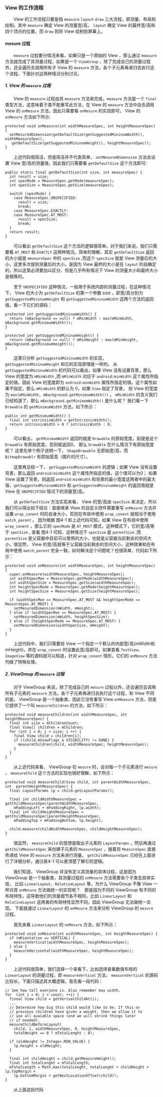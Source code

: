 ### View 的工作流程
　　View 的工作流程只要是指 `measure` `layout` `draw` 三大流程，即测量、布局和绘制。其中 `measure` 确定 View 的测量宽/高， `layout` 确定 View 的最终宽/高和四个顶点的位置，而 `draw` 则将 View 绘制到屏幕上。

#### mesure 过程

　　`measure` 过程要分情况来看，如果只是一个原始的 View ，那么通过 `measure` 方法就完成了其测量过程，如果是一个 `ViewGroup` ，除了完成自己的测量过程外，还会遍历去调用所有子 View 的 `measure` 方法，各个子元素再递归去执行这个流程，下面针对这两种情况分别讨论。

##### 1. View 的 `measure` 过程
　　View 的 `measure` 过程由其 `measure` 方法来完成，`measure` 方法是一个 `final` 类型方法，这意味着子类不能重写此方法，在 View 的 `measure` 方法中会去调用 View 的 `onMesure` 方法，因此只需要看 `onMesure` 的实现即可， View 的 `onMesure` 方法如下所示:
```
protected void onMeasure(int widthMeasureSpec, int heightMeasureSpec) {
  setMesuredDimension(getDefaultSize(getSuggestedMininumWidth(), widthMeasureSpec),
   getDefaultSize(getSuggestedMininumHeight(), heightMeasureSpec));
}
```
　　上述代码很简洁，但是简洁并不代表简单， `setMesuredDimension` 方法会设置 View 宽/高的测量值，因此我们只需要看 `getDefaultSize` 这个方法即可:
```
public static final getDefaultSize(int size, int measureSpec) {
  int result = size;
  int specMode = MeasureSpec.getMode(measureSpec);
  int specSize = MeasureSpec.getSize(measureSpec);

  switch (specMode) {
    case MeasureSpec.UNSPECIFIED:
      result = size;
      break;
    case MeasureSpec.EXACTLY:
    case MeasureSpec.AT_MOST:
      result = specSize;
      break;
  }
  return result;
}
```
　　可以看出 `getDefaultSize` 这个方法的逻辑很简单，对于我们来说，我们只需要看 `AT_MOST` 和 `EXACTLY` 这两种情况。简单的理解，其实 `getDefaultSize` 返回的大小就是 `measureSpec` 中的 `specSize` ,而这个 `specSize` 就是 View 测量后的大小，这里多次提到测量后的大小，是因为 View 最终的大小是在 `layout` 阶段确定的，所以这里必须要加以区分，但是几乎所有情况下 View 的测量大小和最终大小是相等的。

　　至于 `UNSPECIFIED` 这种情况，一般用于系统内部的测量过程，在这种情况下， View 的大小为 `getDefaultSize` 的第一个参数 size ，即宽/高分别为 `getSuggestedMininumHeight` 和 `getSuggestedMininumWidth` 这两个方法的返回值。看一下它们的源码：
```
protected int getSuggestedMininumWidth() {
  return (mBackground == null) ? mMinWidth : max(mMinWidth, mBackground.getMinimumWidth());
}

protected int getSuggestedMininumHeight() {
  return (mBackground == null) ? mMinHeight : max(mMinHeight, mBackground.getMinimumHeight());
}
```
　　这里只分析 `getSuggestedMininumWidth` 的实现， `getSuggestedMininumHeight` 和它的实现原理是一样的。 从 `getSuggestedMininumWidth` 的代码可以看出，如果 View 没有设置背景，那么 View 的宽度为 `mMinWidth` ,而 `mMinWidth` 对应于 `android:minWidth` 这个属性所指定的值，因此 View 的宽度即为 `android:minWidth` 属性所指定的值。这个属性如果不指定，那么 `mMinWidth` 的默认为 0，如果 `View` 指定了背景， 则 View 的宽度为 `max(mMinWidth, mBackground.getMinimumWidth())` 。 `mMinWidth` 的含义我们已经知道了，那么 `mBackground.getMinimumWidth()` 是什么呢？ 我们看一下 `Drawable` 的 `getMinimumWidth` 方法，如下所示：
```
public int getMinimumWidth() {
  final int intrinsicWidth = getIntrinsicWidth();
  return intrinsicWidth > 0 ? intrinsicWidth : 0;
}
```
　　可以看出， `getMinimumWidth` 返回的就是 `Drawable` 的原始宽度，前提是这个`Drawable` 有原始宽度，否则就返回0。 那么 `Drawable` 在什么情况下有原始宽度呢？ 这里先举个例子说明一下， `ShapeDrawable` 无原始宽/高，而 `BitmapDrawablr` 有原始宽高（图片的尺寸）。

　　这里再总结一下， `getSuggestedMininumWidth` 的逻辑；如果 View 没有设置背景，那么返回 `android:minWidth` 这个属性所指定的值，这个值可以为0； 如果 View 设置了背景，则返回 `android:minWidth` 和背景的最小宽度这两者中的最大值，`getSuggestedMininumWidth` 和 `getSuggestedMininumHeight` 的返回值就是 View 在 `UNSPECIFIED` 情况下的测量宽/高。

 　　从 `getDefaultSize` 方法实现来看， View 的宽/高由 `specSize` 来决定，所以我们可以得出如下结论：直接继承 View 的自定义控件需要重写 `onMesure` 方法并设置 `wrap_conent` 时的自身大小，否则在布局中使用 `wrap_conent` 就相当于使用 `match_parent` 。 因为根据 图4-1 和上述代码可知，如果 View 在布局中使用 `wrap_conent` ，那么它的 `specMode` 是 `AT_MOST` 模式，这种模式下，它的宽/高等于 `specSize` , 查看 图4-1 可知，这种情况下 `specSize` 是 `parentSize` ,而 `parentSize` 是父容器中目前可以使用的大小，也就是父容器当前剩余的空间大小。很显然， View 的宽/高就等于父容器当前剩余的空间大小，这种效果和在布局中使用 `match_parent` 完全一致。如何解决这个问题呢？也很简单，代码如下所示：
 ```
 protected void onMeasure(int widthMeasureSpec, int heightMeasureSpec) {
   super.onMeasure(widthMeasureSpec, heightMeasureSpec);
   int widthSpecMoe = MeasureSpec.getMode(widthMeasureSpec);
   int widthSpecSize = MeasureSpec.getSize(widthMeasureSpec);
   int heightSpecMode = MeasureSpec.getMode(heightMeasureSpec);
   int heightSpecSize = MeasureSpec.getSize(heightMeasureSpec);

   if (widthSpecMoe == MeasureSpec.AT_MOST && heightSpecMode == MeasureSpec.AT_MOST) {
     setMesuredDimension(mWidth, mHeight);
   } else if (widthSpecMoe == MeasureSpec.AT_MOST) {
     setMesuredDimension(mWidth, heightSpecSize);
   } else if (heightSpecMode == MeasureSpec.AT_MOST) {
     setMesuredDimension(widthSpecSize, mHeight);
   }
 }
 ```
　　上述代码中，我们只需要给 View 一个指定一个默认的内部宽/高(mWidth和mHeight)，并在 `wrap_conent` 时设置此宽/高即可。如果查看 `TextView`、 `ImageView` 等的源码就可以知道，针对 `wrap_conent` 情形，它们的 `onMesure` 方法均做了特殊处理。

##### 2. ViewGroup 的 `measure` 过程

　　对于 ViewGroup 来说，除了完成自己的 `mesure` 过程以外，还会遍历去调用所有子元素的 `measure` 方法，各个子元素再递归去执行这个过程，和 View 不同的是， ViewGroup 是一个抽象类，因此它没有重写 View `onMeasure` 方法，但是它提供了一个叫 `measureChildren` 的方法，如下所示：
```
protected void measureChildren(int widthMeasureSpec, int heightMeasureSpec) {
  final int size = mChildrenCount;
  final View[] children = mChildren;
  for (int i = 0; i < size; i ++) {
    final View child = children[i];
    if ((child.mViewFlags & VISIBILITY) != GONE) {
      measureChildren(child, widthMeasureSpec, heightMeasureSpec);
    }
  }
}
```
　　从上述代码来看， ViewGroup 在 `mesure` 时，会对每一个子元素进行 `mesure` ， `measureChild` 这个方法的实现也很好理解，如下所示：
```
protected void measureChild(View child, int parentWidthMeasureSpec, int  parentHeightMeasureSpec) {
  final LayoutParams lp = child.getLayoutParams();

  final int childWidthMeasureSpec = getChildMeasureSpec(parentWidthMeasureSpec,
    mPaddingLeft + mPaddingRight, lp.width);
  final int childHeightMeasureSpec = getChildMeasureSpec(parentHeightMeasureSpec,
    mPaddingTop + mPaddingBottom, lp.height);

  child.measure(childWidthMeasureSpec, childHeightMeasureSpec);    
}
```
　　很显然， `measureChild` 的思想是取出子元素的 `LayoutParams` ，然后再通过 `getChildMeasureSpec` 来创建子元素的 `MeasureSpec` ，接着将 `MeasureSpec` 直接传递给 View 的 `measure` 方法来进行测量。 `getChildMeasureSpec` 已经在上面进行了详细分析，通过表4-1 可以更清楚了解它的逻辑。

　　我们知道， ViewGroup 并没有定义其测量的具体过程，这是因为 ViewGroup 是一个抽象类，其测量过程的 `onMesure` 方法需要各个子类去具体实现， 比如 `LinearLayout`、`RelativeLayout` 等，为什么 ViewGroup 不像 View 一样对其 `onMesure` 方法做统一的实现呢？　那是因为不同的 ViewGroup 有不同的布局特性，这导致他们的测量细节各不相同，比如 `LinearLayout` 和 `RelativeLayout` 这两者的布局特性显然不同，因此 ViewGroup 无法做统一实现。 下面就通过 `LinearLayout` 的 `onMesure` 方法来分析 ViewGroup 的 `mesure` 过程。

　　首先来看 `LinearLayout` 的 `onMesure` 方法，如下所示：
```
protected void onMesure(int widthMeasureSpec, int heightMeasureSpec) {
  if (mRientation == VERTICAL) {
    measureVertical(widthMeasureSpec, heightMeasureSpec);
  } else {
    measureHorizontal(widthMeasureSpec, heightMeasureSpec);
  }
}
```

　　上述代码很简单，我们选择一个来看下，比如选择查看数值布局的 `LinearLayout` 的测量过程，即 `measureVertical` 方法， `measureVertical` 的源码比较长，下面只描述其大概逻辑，首先看一段代码：
```
// See how tall everyone is. Also remember max width.
for  (int i = 0; i < count; ++i) {
  finnal View child = getVertualChildAt(i);
  ...
  // Determine how big this child would like to be. If this or
  // previous children have qiven a weight, then we allow it to
  // use all avaiable space (and we will shrink things later
  // if needed).
  mesureChildBeforeLayout(
    child, i, widthMeasureSpec, 0, heightMeasureSpec,
    totalWeight == 0 ? mTotalLenght : 0);

  if (oldHeight != Integer.MIN_VALUE) {
    lp.height = oldHeight;
  }

  final int childHeight = child.getMeasureHeight();
  final int totalLenght = mTotalLength;
  mTotalLength = Math.max(totalLenght, totalLenght + childHeight + lp.topMargin +
    lp.bottomMargin + getNextLocationOffset(child));
}
```
　　从上面这段代码
